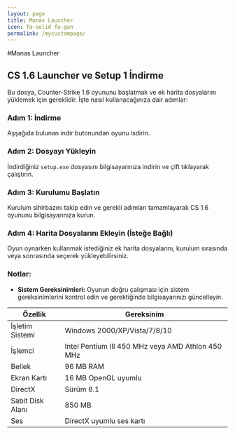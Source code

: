 ```yaml
---
layout: page
title: Manas Launcher
icon: fa-solid fa-gun
permalink: /mycustompage/
---
```


#Manas Launcher

## CS 1.6 Launcher ve Setup 1 İndirme

Bu dosya, Counter-Strike 1.6 oyununu başlatmak ve ek harita dosyalarını yüklemek için gereklidir. İşte nasıl kullanacağınıza dair adımlar:

### Adım 1: İndirme

Aşşağıda bulunan indir butonundan oyunu isdirin.

### Adım 2: Dosyayı Yükleyin

İndirdiğiniz `setup.exe` dosyasını bilgisayarınıza indirin ve çift tıklayarak çalıştırın.

### Adım 3: Kurulumu Başlatın

Kurulum sihirbazını takip edin ve gerekli adımları tamamlayarak CS 1.6 oyununu bilgisayarınıza kurun.

### Adım 4: Harita Dosyalarını Ekleyin (İsteğe Bağlı)

Oyun oynarken kullanmak istediğiniz ek harita dosyalarını, kurulum sırasında veya sonrasında seçerek yükleyebilirsiniz.

### Notlar:

- **Sistem Gereksinimleri:** Oyunun doğru çalışması için sistem gereksinimlerini kontrol edin ve gerektiğinde bilgisayarınızı güncelleyin.

| Özellik          | Gereksinim                  |
|------------------|-----------------------------|
| İşletim Sistemi  | Windows 2000/XP/Vista/7/8/10 |
| İşlemci          | Intel Pentium III 450 MHz veya AMD Athlon 450 MHz |
| Bellek           | 96 MB RAM                   |
| Ekran Kartı      | 16 MB OpenGL uyumlu         |
| DirectX          | Sürüm 8.1                   |
| Sabit Disk Alanı | 850 MB                      |
| Ses              | DirectX uyumlu ses kartı    |



<html lang="en">
<head>
    <meta charset="UTF-8">
    <meta name="viewport" content="width=device-width, initial-scale=1.0">
    <title>Download Page</title>
    <link rel="stylesheet" href="https://cdnjs.cloudflare.com/ajax/libs/font-awesome/6.0.0-beta3/css/all.min.css">
    <style>
        @import url('https://fonts.googleapis.com/css2?family=Poppins:wght@100;200;300;400;500;600;700&display=swap');

        body {
            font-family: 'Poppins', sans-serif;
            margin: 0;
            padding: 0;
            display: flex;
            justify-content: center;
            align-items: center;
            height: 100vh;
            background-color: rgb(24, 24, 24); /* Sitenizin arka plan rengi */
        }

        .download-container {
            text-align: center;
        }

        .download-container h1 {
            font-size: 2em;
            margin-bottom: 20px;
            color: #ffffff; /* Başlık rengi */
        }

        .download-button {
            display: inline-block;
            padding: 10px 20px;
            margin: 10px;
            font-size: 1em;
            color: #fff;
            background-color: #5f2992; /* Buton rengi */
            border: none;
            border-radius: 5px;
            cursor: pointer;
            text-decoration: none;
            transition: background-color 0.3s ease;
        }

        .download-button:hover {
            background-color: #9b36fa; /* Buton hover rengi */
        }

        .download-button i {
            margin-right: 8px;
        }
    </style>
</head>
<body>
    <div class="download-container">
        <h1>Download File</h1>
        <a href="https://drive.google.com/drive/folders/12QSjbjfZgFRn7Aj27nfeeAvVw6vWFEai" class="download-button">
            <i class="fas fa-download"></i> Download File
        </a>
    </div>
</body>
</html>



